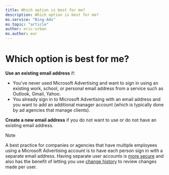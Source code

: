 ```yaml
---
title: Which option is best for me?
description: Which option is best for me?
ms.service: "Bing-Ads"
ms.topic: "article"
author: eric-urban
ms.author: eur
---
```


# Which option is best for me?

**Use an existing email address** if:
- You've never used Microsoft Advertising and want to sign in using an existing work, school, or personal email address from a service such as Outlook, Gmail, Yahoo.
- You already sign in to Microsoft Advertising with an email address and you want to add an additional manager account (which is typically done by ad agencies that manage clients).

**Create a new email address** if you do not want to use or do not have an existing email address.

> [!NOTE]
> A best practice for companies or agencies that have multiple employees using a Microsoft Advertising account is to have each person sign in with a separate email address. Having separate user accounts is [more secure](https://go.microsoft.com/fwlink?LinkId=528347) and also has the benefit of letting you use [change history](https://go.microsoft.com/fwlink?LinkId=529956) to review changes made per user.


